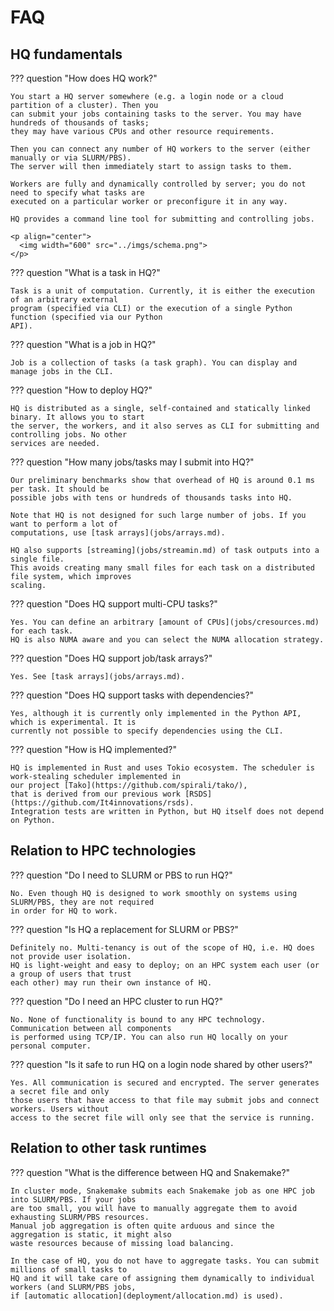 # FAQ
## HQ fundamentals

??? question "How does HQ work?"

    You start a HQ server somewhere (e.g. a login node or a cloud partition of a cluster). Then you
    can submit your jobs containing tasks to the server. You may have hundreds of thousands of tasks;
    they may have various CPUs and other resource requirements.
  
    Then you can connect any number of HQ workers to the server (either manually or via SLURM/PBS).
    The server will then immediately start to assign tasks to them.
  
    Workers are fully and dynamically controlled by server; you do not need to specify what tasks are
    executed on a particular worker or preconfigure it in any way.
  
    HQ provides a command line tool for submitting and controlling jobs.
  
    <p align="center">
      <img width="600" src="../imgs/schema.png">
    </p>

??? question "What is a task in HQ?"

    Task is a unit of computation. Currently, it is either the execution of an arbitrary external
    program (specified via CLI) or the execution of a single Python function (specified via our Python
    API).

??? question "What is a job in HQ?"

    Job is a collection of tasks (a task graph). You can display and manage jobs in the CLI.

??? question "How to deploy HQ?"

    HQ is distributed as a single, self-contained and statically linked binary. It allows you to start
    the server, the workers, and it also serves as CLI for submitting and controlling jobs. No other
    services are needed.

??? question "How many jobs/tasks may I submit into HQ?"

    Our preliminary benchmarks show that overhead of HQ is around 0.1 ms per task. It should be
    possible jobs with tens or hundreds of thousands tasks into HQ.

    Note that HQ is not designed for such large number of jobs. If you want to perform a lot of
    computations, use [task arrays](jobs/arrays.md).

    HQ also supports [streaming](jobs/streamin.md) of task outputs into a single file.
    This avoids creating many small files for each task on a distributed file system, which improves
    scaling.

??? question "Does HQ support multi-CPU tasks?"

    Yes. You can define an arbitrary [amount of CPUs](jobs/cresources.md) for each task.
    HQ is also NUMA aware and you can select the NUMA allocation strategy.

??? question "Does HQ support job/task arrays?"

    Yes. See [task arrays](jobs/arrays.md).

??? question "Does HQ support tasks with dependencies?"

    Yes, although it is currently only implemented in the Python API, which is experimental. It is
    currently not possible to specify dependencies using the CLI.

??? question "How is HQ implemented?"

    HQ is implemented in Rust and uses Tokio ecosystem. The scheduler is work-stealing scheduler implemented in
    our project [Tako](https://github.com/spirali/tako/),
    that is derived from our previous work [RSDS](https://github.com/It4innovations/rsds).
    Integration tests are written in Python, but HQ itself does not depend on Python.

## Relation to HPC technologies

??? question "Do I need to SLURM or PBS to run HQ?"

    No. Even though HQ is designed to work smoothly on systems using SLURM/PBS, they are not required
    in order for HQ to work.

??? question "Is HQ a replacement for SLURM or PBS?"

    Definitely no. Multi-tenancy is out of the scope of HQ, i.e. HQ does not provide user isolation.
    HQ is light-weight and easy to deploy; on an HPC system each user (or a group of users that trust
    each other) may run their own instance of HQ.

??? question "Do I need an HPC cluster to run HQ?"

    No. None of functionality is bound to any HPC technology. Communication between all components
    is performed using TCP/IP. You can also run HQ locally on your personal computer.

??? question "Is it safe to run HQ on a login node shared by other users?"

    Yes. All communication is secured and encrypted. The server generates a secret file and only
    those users that have access to that file may submit jobs and connect workers. Users without
    access to the secret file will only see that the service is running.

## Relation to other task runtimes

??? question "What is the difference between HQ and Snakemake?"

    In cluster mode, Snakemake submits each Snakemake job as one HPC job into SLURM/PBS. If your jobs
    are too small, you will have to manually aggregate them to avoid exhausting SLURM/PBS resources.
    Manual job aggregation is often quite arduous and since the aggregation is static, it might also
    waste resources because of missing load balancing.
  
    In the case of HQ, you do not have to aggregate tasks. You can submit millions of small tasks to
    HQ and it will take care of assigning them dynamically to individual workers (and SLURM/PBS jobs,
    if [automatic allocation](deployment/allocation.md) is used).
